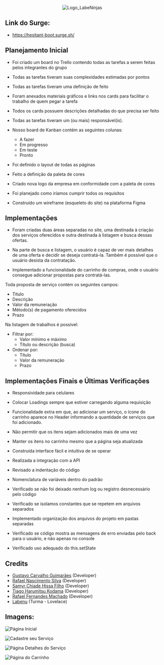 <div style="text-align: center;">

![Logo_LabeNinjas](https://user-images.githubusercontent.com/85365177/128575769-8421d053-b028-42b4-864e-bf570d1749b4.png)

</div>


## Link do Surge:  
- https://hesitant-boot.surge.sh/


## Planejamento Inicial

- Foi criado um board no Trello contendo todas as tarefas a serem feitas pelos integrantes do grupo
- Todas as tarefas tiveram suas complexidades estimadas por pontos
- Todas as tarefas tiveram uma definição de feito
- Foram anexados materiais gráficos e links nos cards para facilitar o trabalho de quem pegar a tarefa
- Todos os cards possuem descrições detalhadas do que precisa ser feito
- Todas as tarefas tiveram um (ou mais) responsável(is).
- Nosso board de Kanban contém as seguintes colunas:
    - A fazer
    - Em progresso
    - Em teste
    - Pronto

- Foi definido o layout de todas as páginas
- Feito a definição da paleta de cores
- Criado nova logo da empresa em conformidade com a paleta de cores
- Foi planejado como iríamos cumprir todos os requisitos
- Construído um wireframe (esqueleto do site) na plataforma Figma


## Implementações

- Foram criadas duas áreas separadas no site, uma destinada à criação dos serviços oferecidos e outra destinada à listagem e busca dessas ofertas.

- Na parte de busca e listagem, o usuário é capaz de ver mais detalhes de uma oferta e decidir se deseja contratá-la. Também é possível que o usuário desista da contratação.

- Implementado a funcionalidade do carrinho de compras, onde o usuário consegue adicionar propostas para contratá-las.

Toda proposta de serviço contém os seguintes campos: 
- Título
- Descrição
- Valor da remuneração
- Método(s) de pagamento oferecidos
- Prazo

Na listagem de trabalhos é possível:
- Filtrar por:
    - Valor mínimo e máximo
    - Título ou descrição (busca)
- Ordenar por:
    - Título
    - Valor da remuneração
    - Prazo
    

## Implementações Finais e Últimas Verificações

- Responsividade para celulares

- Colocar Loadings sempre que estiver carregando alguma requisição

- Funcionalidade extra em que, ao adicionar um serviço, o ícone do carrinho aparece no Header informando a quantidade de serviços que foi adicionado.

- Não permitir que os itens sejam adicionados mais de uma vez

- Manter os itens no carrinho mesmo que a página seja atualizada

- Construída interface fácil e intuitiva de se operar

- Realizada a integração com a API

- Revisado a indentação do código

- Nomenclatura de variáveis dentro do padrão

- Verificado se não foi deixado nenhum log ou registro desnecessário pelo código

- Verificado se isolamos constantes que se repetem em arquivos separados

- Implementado organização dos arquivos do projeto em pastas separadas

- Verificado se código mostra as mensagens de erro enviadas pelo back para o usuário, e não apenas no console

- Verificado uso adequado do this.setState


## Credits

- [Gustavo Carvalho Guimarães](https://github.com/GustavoCarv) (Developer)
- [Rafael Nascimento Silva](https://github.com/rafansilva) (Developer)
- [Samyr Chiade Hissa Filho](https://github.com/SamyrHissa) (Developer)
- [Tiago Harumitsu Kodama](https://github.com/tiagoharumitsukodama) (Developer)
- [Rafael Fernandes Machado](https://github.com/rafaelmach) (Developer)
- [Labenu](https://www.labenu.com.br/) (Turma - Lovelace)


## Imagens:


![Página Inicial](https://user-images.githubusercontent.com/85365177/128402822-fec3328c-67c5-4ca5-aac0-531285a2bd59.png)

![Cadastre seu Serviço](https://user-images.githubusercontent.com/85365177/128576145-a0d969ca-0ab1-45fa-8b51-f2e3d0d768d1.png)

![Página Detalhes do Serviço](https://user-images.githubusercontent.com/85365177/128576662-bc1d8695-4b36-4a2a-9ec3-d85f3ed50fea.png)

![Página do Carrinho](https://user-images.githubusercontent.com/85365177/128576880-93dc0d94-0113-4ebf-ae29-7b70d08dd57e.png)


